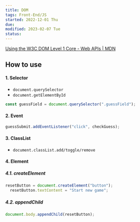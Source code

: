 ```yaml
---
title: DOM
tags: Front-End/JS    
started: 2022-12-01 Thu
due: 
modified: 2023-02-07 Tue
status: 
---
```

[Using the W3C DOM Level 1 Core - Web APIs | MDN](https://developer.mozilla.org/en-US/docs/Web/API/Document_object_model/Using_the_W3C_DOM_Level_1_Core)
## How to use
#### 1. Selector
- `document.querySelector`
- `document.getElementById`

```js
const guessField = document.querySelector(".guessField");
```

#### 2. Event

```js
guessSubmit.addEventListener("click", checkGuess);
```

#### 3. ClassList
- `document.classList.add/toggle/remove`
#### 4. Element
##### 4.1. createElement

```js
resetButton = document.createElement("button");
  resetButton.textContent = "Start new game";
```

##### 4.2. appendChild

```js
document.body.appendChild(resetButton);
```